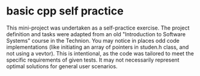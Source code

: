 # basic cpp self practice
This mini-project was undertaken as a self-practice exercise.
The project definition and tasks were adapted from an old "Introduction to Software Systems" course in the Technion.
You may notice in places odd code implementations (like initiating an array of pointers in studen.h class, and not using a vevtor).
This is intentional, as the code was tailored to meet the specific requirements of given tests. It may not necessarily represent optimal solutions for general user scenarios.
